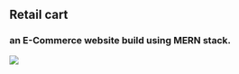 ## Retail cart

### an E-Commerce website build using MERN stack.
![](https://media.giphy.com/media/iFmw13LV1hHhViPPWz/giphy.gif)
